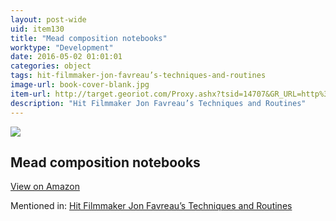 ```yaml
---
layout: post-wide
uid: item130
title: "Mead composition notebooks"
worktype: "Development"
date: 2016-05-02 01:01:01
categories: object
tags: hit-filmmaker-jon-favreau’s-techniques-and-routines
image-url: book-cover-blank.jpg
item-url: http://target.georiot.com/Proxy.ashx?tsid=14707&GR_URL=http%3A%2F%2Fwww.amazon.com%2FMead-Composition-Book-pack-2%2Fdp%2FB002ZZ4FPY%2F
description: "Hit Filmmaker Jon Favreau’s Techniques and Routines"
---
```

<a href="http://target.georiot.com/Proxy.ashx?tsid=14707&GR_URL=http%3A%2F%2Fwww.amazon.com%2FMead-Composition-Book-pack-2%2Fdp%2FB002ZZ4FPY%2F" target="blank"><img src="../../../../img/thumbs/book-cover-blank.jpg" class="prod-img"></a>
<h2>Mead composition notebooks</h2>
<p><a class="btn btn-primary" href="http://target.georiot.com/Proxy.ashx?tsid=14707&GR_URL=http%3A%2F%2Fwww.amazon.com%2FMead-Composition-Book-pack-2%2Fdp%2FB002ZZ4FPY%2F" target="blank">View on Amazon</a><p>
<p>Mentioned in: <a href="http://fourhourworkweek.com/2015/04/14/jon-favreau/" target="blank">Hit Filmmaker Jon Favreau’s Techniques and Routines</a></p>

